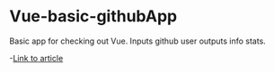 # Vue-basic-githubApp

Basic app for checking out Vue. Inputs github user outputs info stats.

-[Link to article](https://www.sitepoint.com/up-and-running-vue-js-2-0/)
